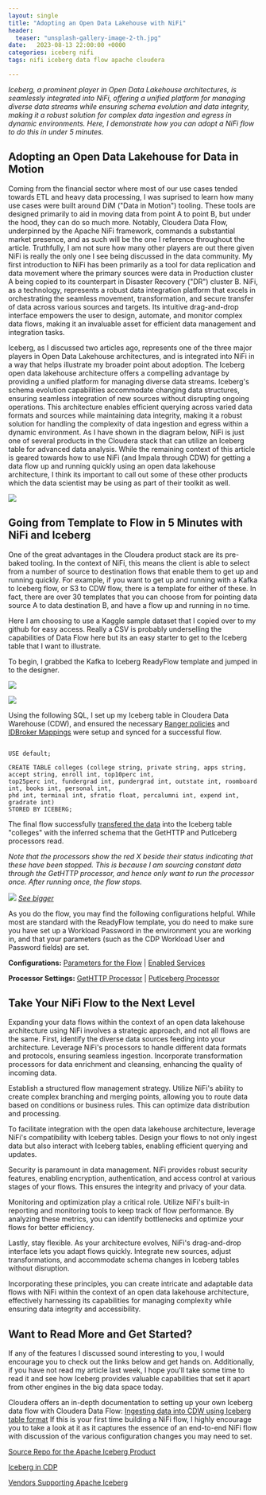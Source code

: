 ```yaml
---
layout: single
title: "Adopting an Open Data Lakehouse with NiFi"
header:
  teaser: "unsplash-gallery-image-2-th.jpg"
date:   2023-08-13 22:00:00 +0000
categories: iceberg nifi
tags: nifi iceberg data flow apache cloudera

---
```

*Iceberg, a prominent player in Open Data Lakehouse architectures, is seamlessly integrated into NiFi, offering a unified platform for managing diverse data streams while ensuring schema evolution and data integrity, making it a robust solution for complex data ingestion and egress in dynamic environments. Here, I demonstrate how you can adopt a NiFi flow to do this in under 5 minutes.*

## Adopting an Open Data Lakehouse for Data in Motion
Coming from the financial sector where most of our use cases tended towards ETL and heavy data processing, I was suprised to learn how many use cases were built around DiM ("Data in Motion") tooling. These tools are designed primarily to aid in moving data from point A to point B, but under the hood, they can do so much more. Notably, Cloudera Data Flow, underpinned by the Apache NiFi framework, commands a substantial market presence, and as such will be the one I reference throughout the article. Truthfully, I am not sure how many other players are out there given NiFi is really the only one I see being discussed in the data community. My first introduction to NiFi has been primarily as a tool for data replication and data movement where the primary sources were data in Production cluster A being copied to its counterpart in Disaster Recovery ("DR") cluster B. NiFi, as a technology, represents a robust data integration platform that excels in orchestrating the seamless movement, transformation, and secure transfer of data across various sources and targets. Its intuitive drag-and-drop interface empowers the user to design, automate, and monitor complex data flows, making it an invaluable asset for efficient data management and integration tasks. 

Iceberg, as I discussed two articles ago, represents one of the three major players in Open Data Lakehouse architectures, and is  integrated into NiFi in a way that helps illustrate my broader point about adoption. The Iceberg open data lakehouse architecture offers a compelling advantage by providing a unified platform for managing diverse data streams. Iceberg's schema evolution capabilities accommodate changing data structures, ensuring seamless integration of new sources without disrupting ongoing operations. This architecture enables efficient querying across varied data formats and sources while maintaining data integrity, making it a robust solution for handling the complexity of data ingestion and egress within a dynamic environment. As I have shown in the diagram below, NiFi is just one of several products in the Cloudera stack that can utilize an Iceberg table for advanced data analysis. While the remaining context of this article is geared towards how to use NiFi (and Impala through CDW) for getting a data flow up and running quickly using an open data lakehouse architecture, I think its important to call out some of these other products which the data scientist may be using as part of their toolkit as well. 

![](/assets/posts/2023-08-14-nifi-iceberg/architecture.jpeg)

## Going from Template to Flow in 5 Minutes with NiFi and Iceberg
One of the great advantages in the Cloudera product stack are its pre-baked tooling. In the context of NiFi, this means the client is able to select from a number of source to destination flows that enable them to get up and running quickly. For example, if you want to get up and running with a Kafka to Iceberg flow, or S3 to CDW flow, there is a template for either of these. In fact, there are over 30 templates that you can choose from for pointing data source A to data destination B, and have a flow up and running in no time.

Here I am choosing to use a Kaggle sample dataset that I copied over to my github for easy access. Really a CSV is probably underselling the capabilities of Data Flow here but its an easy starter to get to the Iceberg table that I want to illustrate.

To begin, I grabbed the Kafka to Iceberg ReadyFlow template and jumped in to the designer.

![](/assets/posts/2023-08-14-nifi-iceberg/kafka2iceberg.png)

![](/assets/posts/2023-08-14-nifi-iceberg/kafka2iceberg2.png)

Using the following SQL, I set up my Iceberg table in Cloudera Data Warehouse (CDW), and ensured the necessary [Ranger policies](/assets/posts/2023-08-14-nifi-iceberg/ranger.png) and [IDBroker Mappings](/assets/posts/2023-08-14-nifi-iceberg/idbroker.png) were setup and synced for a successful flow.

<code>
USE default;
</code>
<code>
CREATE TABLE colleges (college string, private string, apps string, accept string, enroll int, top10perc int,
top25perc int, fundergrad int, pundergrad int, outstate int, roomboard int, books int, personal int,
phd int, terminal int, sfratio float, percalumni int, expend int, gradrate int)
STORED BY ICEBERG;
</code>

The final flow successfully [transfered the data](/assets/posts/2023-08-14-nifi-iceberg/cdwfinal.png) into the Iceberg table "colleges" with the inferred schema that the GetHTTP and PutIceberg processors read. 

*Note that the processors show the red X beside their status indicating that these have been stopped. This is because I am sourcing constant data through the GetHTTP processor, and hence only want to run the processor once. After running once, the flow stops.*

![](/assets/posts/2023-08-14-nifi-iceberg/finalflow.png)
[*See bigger*](/assets/posts/2023-08-14-nifi-iceberg/finalflow.png)

As you do the flow, you may find the following configurations helpful. While most are standard with the ReadyFlow template, you do need to make sure you have set up a Workload Password in the environment you are working in, and that your parameters (such as the CDP Workload User and Password fields) are set. 

**Configurations:**
[Parameters for the Flow](/assets/posts/2023-08-14-nifi-iceberg/parameters.png) | 
[Enabled Services](/assets/posts/2023-08-14-nifi-iceberg/services.png)

**Processor Settings:**
[GetHTTP Processor](/assets/posts/2023-08-14-nifi-iceberg/gethttp.png) | 
[PutIceberg Processor](/assets/posts/2023-08-14-nifi-iceberg/icebergprocessor.png)

## Take Your NiFi Flow to the Next Level
Expanding your data flows within the context of an open data lakehouse architecture using NiFi involves a strategic approach, and not all flows are the same. First, identify the diverse data sources feeding into your architecture. Leverage NiFi's processors to handle different data formats and protocols, ensuring seamless ingestion. Incorporate transformation processors for data enrichment and cleansing, enhancing the quality of incoming data.

Establish a structured flow management strategy. Utilize NiFi's ability to create complex branching and merging points, allowing you to route data based on conditions or business rules. This can optimize data distribution and processing.

To facilitate integration with the open data lakehouse architecture, leverage NiFi's compatibility with Iceberg tables. Design your flows to not only ingest data but also interact with Iceberg tables, enabling efficient querying and updates.

Security is paramount in data management. NiFi provides robust security features, enabling encryption, authentication, and access control at various stages of your flows. This ensures the integrity and privacy of your data.

Monitoring and optimization play a critical role. Utilize NiFi's built-in reporting and monitoring tools to keep track of flow performance. By analyzing these metrics, you can identify bottlenecks and optimize your flows for better efficiency.

Lastly, stay flexible. As your architecture evolves, NiFi's drag-and-drop interface lets you adapt flows quickly. Integrate new sources, adjust transformations, and accommodate schema changes in Iceberg tables without disruption.

Incorporating these principles, you can create intricate and adaptable data flows with NiFi within the context of an open data lakehouse architecture, effectively harnessing its capabilities for managing complexity while ensuring data integrity and accessibility.


## Want to Read More and Get Started?
If any of the features I discussed sound interesting to you, I would encourage you to check out the links below and get hands on. Additionally, if you have not read my article last week, I hope you'll take some time to read it and see how Iceberg provides valuable capabilities that set it apart from other engines in the big data space today.

Cloudera offers an in-depth documentation to setting up your own Iceberg data flow with Cloudera Data Flow: [Ingesting data into CDW using Iceberg table format](https://docs.cloudera.com/cdf-datahub/7.2.16/nifi-cdw-iceberg-ingest/topics/cdf-datahub-fm-cdw-iceberg-ingest-overview.html?) If this is your first time building a NiFi flow, I highly encourage you to take a look at it as it captures the essence of an end-to-end NiFi flow with discussion of the various configuration changes you may need to set.

[Source Repo for the Apache Iceberg Product](https://github.com/apache/iceberg)

[Iceberg in CDP](https://docs.cloudera.com/cdp-public-cloud/cloud/cdp-iceberg/topics/iceberg-in-cdp.html)

[Vendors Supporting Apache Iceberg](https://iceberg.apache.org/vendors/#clouderahttpclouderacom)